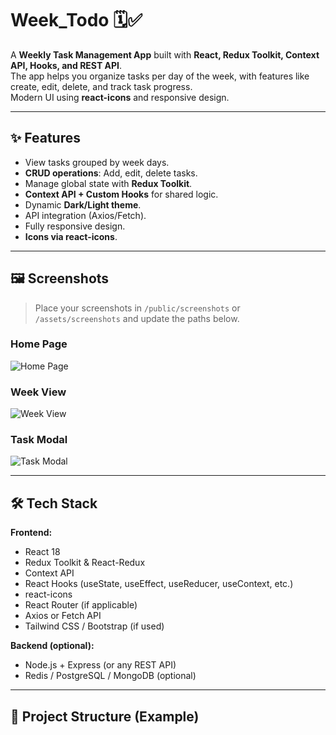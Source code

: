 # Week_Todo 🗓️✅

A **Weekly Task Management App** built with **React, Redux Toolkit, Context API, Hooks, and REST API**.  
The app helps you organize tasks per day of the week, with features like create, edit, delete, and track task progress.  
Modern UI using **react-icons** and responsive design.

---

## ✨ Features

- View tasks grouped by week days.
- **CRUD operations**: Add, edit, delete tasks.
- Manage global state with **Redux Toolkit**.
- **Context API + Custom Hooks** for shared logic.
- Dynamic **Dark/Light theme**.
- API integration (Axios/Fetch).
- Fully responsive design.
- **Icons via react-icons**.

---

## 🖼️ Screenshots

> Place your screenshots in `/public/screenshots` or `/assets/screenshots` and update the paths below.

### Home Page  
![Home Page](./public/screenshots/home.png)

### Week View  
![Week View](./public/screenshots/week.png)

### Task Modal  
![Task Modal](./public/screenshots/task-modal.png)

---

## 🛠️ Tech Stack

**Frontend:**
- React 18
- Redux Toolkit & React-Redux
- Context API
- React Hooks (useState, useEffect, useReducer, useContext, etc.)
- react-icons
- React Router (if applicable)
- Axios or Fetch API
- Tailwind CSS / Bootstrap (if used)

**Backend (optional):**
- Node.js + Express (or any REST API)
- Redis / PostgreSQL / MongoDB (optional)

---

## 📂 Project Structure (Example)

